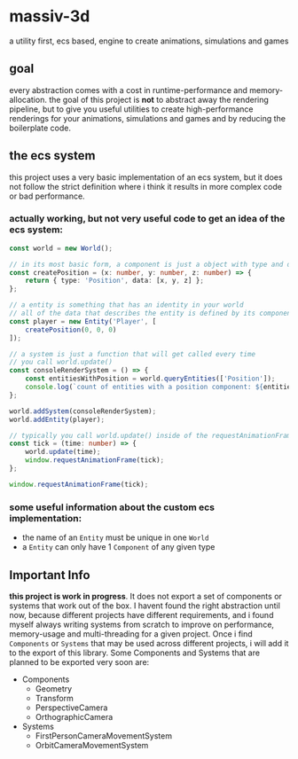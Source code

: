# massiv-3d
a utility first, ecs based, engine to create animations, simulations and games

## goal
every abstraction comes with a cost in runtime-performance and memory-allocation. the goal of this project is **not** to abstract away the rendering pipeline, but to give you useful utilities to create high-performance renderings for your animations, simulations and games and by reducing the boilerplate code.

## the ecs system
this project uses a very basic implementation of an ecs system, but it does not follow the strict definition where i think it results in more complex code or bad performance.

### actually working, but not very useful code to get an idea of the ecs system:

```ts
const world = new World();

// in its most basic form, a component is just a object with type and data property
const createPosition = (x: number, y: number, z: number) => {
    return { type: 'Position', data: [x, y, z] };
};

// a entity is something that has an identity in your world
// all of the data that describes the entity is defined by its components
const player = new Entity('Player', [
    createPosition(0, 0, 0)
]);

// a system is just a function that will get called every time
// you call world.update()
const consoleRenderSystem = () => {
    const entitiesWithPosition = world.queryEntities(['Position']);
    console.log(`count of entities with a position component: ${entitiesWithPosition.length}`);
};

world.addSystem(consoleRenderSystem);
world.addEntity(player);

// typically you call world.update() inside of the requestAnimationFrame callback
const tick = (time: number) => {
    world.update(time);
    window.requestAnimationFrame(tick);
};

window.requestAnimationFrame(tick);
```

### some useful information about the custom ecs implementation:
- the name of an `Entity` must be unique in one `World`
- a `Entity` can only have 1 `Component` of any given type

## Important Info
**this project is work in progress**. It does not export a set of components or systems that work out of the box. I havent found the right abstraction until now, because different projects have different requirements, and i found myself always writing systems from scratch to improve on performance, memory-usage and multi-threading for a given project. Once i find `Components` or `Systems` that may be used across different projects, i will add it to the export of this library. Some Components and Systems that are planned to be exported very soon are:

- Components
    - Geometry
    - Transform
    - PerspectiveCamera
    - OrthographicCamera
- Systems
    - FirstPersonCameraMovementSystem
    - OrbitCameraMovementSystem